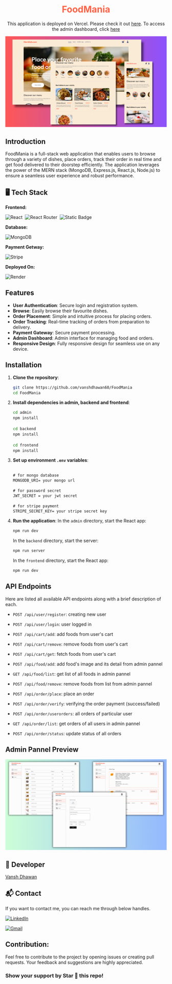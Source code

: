<div align="center">
    <h1 style="color: tomato;">FoodMania</h1>

This application is deployed on Vercel. Please check it out [here](https://food-mania-phi.vercel.app/).
To access the admin dashboard, click [here](https://food-mania-admin.vercel.app/)

![MernEats](frontend/src/assets/merneats-thumbnail.png)

</div>

## Introduction

FoodMania is a full-stack web application that enables users to browse through a variety of dishes, place orders, track their order in real time and get food delivered to their doorstep efficiently. The application leverages the power of the MERN stack (MongoDB, Express.js, React.js, Node.js) to ensure a seamless user experience and robust performance.

## 🖥️ Tech Stack

**Frontend:**

![React](https://img.shields.io/badge/react_js-%2320232a.svg?style=for-the-badge&logo=react&logoColor=%2361DAFB)&nbsp;
![React Router](https://img.shields.io/badge/React_Router-CA4245?style=for-the-badge&logo=react-router&logoColor=white)&nbsp;
![Static Badge](https://img.shields.io/badge/Redux-%23764ABC?style=for-the-badge&logo=redux)&nbsp;

**Database:**

![MongoDB](https://img.shields.io/badge/MongoDB-%2347A248?style=for-the-badge&logo=mongodb&logoColor=black)&nbsp;

**Payment Getway:**

![Stripe](https://img.shields.io/badge/Stripe-%23008CDD?style=for-the-badge&logo=stripe&logoColor=black)&nbsp;

**Deployed On:**

![Render](https://img.shields.io/badge/Render-%23000000?style=for-the-badge&logo=render)&nbsp;

## Features

- **User Authentication**: Secure login and registration system.
- **Browse**: Easily browse their favourite dishes.
- **Order Placement**: Simple and intuitive process for placing orders.
- **Order Tracking**: Real-time tracking of orders from preparation to delivery.
- **Payment Gateway**: Secure payment processing.
- **Admin Dashboard**: Admin interface for managing food and orders.
- **Responsive Design**: Fully responsive design for seamless use on any device.

## Installation

1. **Clone the repository**:

   ```sh
   git clone https://github.com/vanshdhawan60/FoodMania
   cd FoodMania
   ```

2. **Install dependencies in admin, backend and frontend**:

   ```sh
   cd admin
   npm install

   cd backend
   npm install

   cd frontend
   npm install
   ```

3. **Set up environment `.env` variables**:

   ```dotenv

   # for mongo database
   MONGODB_URI= your mongo url

   # for password secret
   JWT_SECRET = your jwt secret

   # for stripe payment
   STRIPE_SECRET_KEY= your stripe secret key
   ```

4. **Run the application**:
   In the `admin` directory, start the React app:
   ```sh
   npm run dev
   ```
   In the `backend` directory, start the server:
   ```sh
   npm run server
   ```
   In the `frontend` directory, start the React app:
   ```sh
   npm run dev
   ```

## API Endpoints

Here are listed all available API endpoints along with a brief description of each.

- `POST /api/user/register`: creating new user
- `POST /api/user/login`: user logged in
- `POST /api/cart/add`: add foods from user's cart
- `POST /api/cart/remove`: remove foods from user's cart
- `POST /api/cart/get`: fetch foods from user's cart

- `POST /api/food/add`: add food's image and its detail from admin pannel
- `GET /api/food/list`: get list of all foods in admin pannel
- `POST /api/food/remove`: remove foods from list from admin pannel

- `POST /api/order/place`: place an order
- `POST /api/order/verify`: verifying the order payment (success/failed)
- `POST /api/order/userorders`: all orders of particular user
- `GET /api/order/list`: get orders of all users in admin pannel
- `POST /api/order/status`: update status of all orders

## Admin Pannel Preview

![Admin-Pannel](frontend/src/assets/merneats-admin-thumbnail.png)

## 👤 Developer

[Vansh Dhawan](https://github.com/vanshdhawan60)

## 📬 Contact

If you want to contact me, you can reach me through below handles.

<a href="https://www.linkedin.com/in/vanshdhawan60/" target="_blank"><img src="https://img.shields.io/badge/LinkedIn-0077B5?style=for-the-badge&logo=linkedin&logoColor=white" alt="LinkedIn"/></a>

<a href="mailto:vanshdhawan20@gmail.com"><img  alt="Gmail" src="https://img.shields.io/badge/Gmail-D14836?style=for-the-badge&logo=gmail&logoColor=white" /></a>

## Contribution:

Feel free to contribute to the project by opening issues or creating pull requests. Your feedback and suggestions are highly appreciated.

### Show your support by Star 🌟 this repo!
